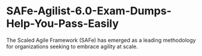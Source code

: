 # SAFe-Agilist-6.0-Exam-Dumps-Help-You-Pass-Easily
The Scaled Agile Framework (SAFe) has emerged as a leading methodology for organizations seeking to embrace agility at scale. 
